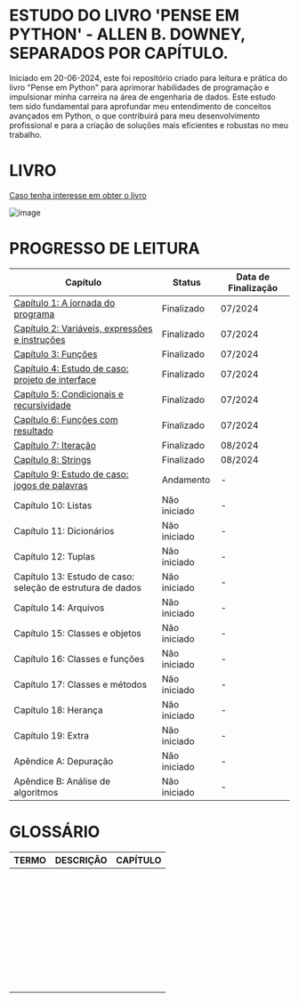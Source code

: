# ESTUDO DO LIVRO 'PENSE EM PYTHON' - ALLEN B. DOWNEY, SEPARADOS POR CAPÍTULO. 
Iniciado em 20-06-2024, este foi repositório criado para leitura e prática do livro "Pense em Python" para aprimorar habilidades de programação e impulsionar minha carreira na área de engenharia de dados. Este estudo tem sido fundamental para aprofundar meu entendimento de conceitos avançados em Python, o que contribuirá para meu desenvolvimento profissional e para a criação de soluções mais eficientes e robustas no meu trabalho.

# LIVRO
[Caso tenha interesse em obter o livro](https://a.co/d/hYDbke6)

![image](https://github.com/user-attachments/assets/cf41b729-1e52-4aa8-924c-ac2d5b673412)

# PROGRESSO DE LEITURA

|                    Capítulo                                                                                          |    Status    | Data de Finalização |
|----------------------------------------------------------------------------------------------------------------------|--------------|---------------------|
| [Capítulo 1: A jornada do programa](https://github.com/bitwoman/pense-em-python/tree/main/capitulo_1)                | Finalizado   |        07/2024      |
| [Capítulo 2: Variáveis, expressões e instruções](https://github.com/bitwoman/pense-em-python/tree/main/capitulo_2)   | Finalizado   |        07/2024      |
| [Capítulo 3: Funções](https://github.com/bitwoman/pense-em-python/tree/main/capitulo_3)                              | Finalizado   |        07/2024      |
| [Capítulo 4: Estudo de caso: projeto de interface](https://github.com/bitwoman/pense-em-python/tree/main/capitulo_4) | Finalizado   |        07/2024      |
| [Capítulo 5: Condicionais e recursividade](https://github.com/bitwoman/pense-em-python/tree/main/capitulo_5)         | Finalizado   |        07/2024      |
| [Capítulo 6: Funções com resultado](https://github.com/bitwoman/pense-em-python/tree/main/capitulo_6)                | Finalizado   |        07/2024      |
| [Capítulo 7: Iteração](https://github.com/bitwoman/pense-em-python/tree/main/capitulo_7)                             | Finalizado   |        08/2024      |
| [Capítulo 8: Strings](https://github.com/bitwoman/pense-em-python/tree/main/capitulo_8)                              | Finalizado   |        08/2024      |
| [Capítulo 9: Estudo de caso: jogos de palavras](https://github.com/bitwoman/pense-em-python/tree/main/capitulo_9)    | Andamento    |          -          |
| Capítulo 10: Listas                                        | Não iniciado |          -          |
| Capítulo 11: Dicionários                                   | Não iniciado |          -          |
| Capítulo 12: Tuplas                                        | Não iniciado |          -          |
| Capítulo 13: Estudo de caso: seleção de estrutura de dados | Não iniciado |          -          |
| Capítulo 14: Arquivos                                      | Não iniciado |          -          |
| Capítulo 15: Classes e objetos                             | Não iniciado |          -          |
| Capítulo 16: Classes e funções                             | Não iniciado |          -          |
| Capítulo 17: Classes e métodos                             | Não iniciado |          -          |
| Capítulo 18: Herança                                       | Não iniciado |          -          |
| Capítulo 19: Extra                                         | Não iniciado |          -          |
| Apêndice A: Depuração                                      | Não iniciado |          -          |
| Apêndice B: Análise de algoritmos                          | Não iniciado |          -          |


# GLOSSÁRIO
|        TERMO        |                                  DESCRIÇÃO                                                                           |    CAPÍTULO                                                |
|---------------------|----------------------------------------------------------------------------------------------------------------------|------------------------------------------------------------|
|                     |                                                                                                                      |                                                            |
|                     |                                                                                                                      |                                                            |
|                     |                                                                                                                      |                                                            |
|                     |                                                                                                                      |                                                            |
|                     |                                                                                                                      |                                                            |
|                     |                                                                                                                      |                                                            |
|                     |                                                                                                                      |                                                            |
|                     |                                                                                                                      |                                                            |
|                     |                                                                                                                      |                                                            |
|                     |                                                                                                                      |                                                            |
|                     |                                                                                                                      |                                                            |
|                     |                                                                                                                      |                                                            |
|                     |                                                                                                                      |                                                            |
|                     |                                                                                                                      |                                                            |
|                     |                                                                                                                      |                                                            |
|                     |                                                                                                                      |                                                            |
|                     |                                                                                                                      |                                                            |
|                     |                                                                                                                      |                                                            |
|                     |                                                                                                                      |                                                            |
|                     |                                                                                                                      |                                                            |
|                     |                                                                                                                      |                                                            |
|                     |                                                                                                                      |                                                            |
|                     |                                                                                                                      |                                                            |
|                     |                                                                                                                      |                                                            |
|                     |                                                                                                                      |                                                            |
|                     |                                                                                                                      |                                                            |
|                     |                                                                                                                      |                                                            |
|                     |                                                                                                                      |                                                            |
|                     |                                                                                                                      |                                                            |
|                     |                                                                                                                      |                                                            |
|                     |                                                                                                                      |                                                            |
|                     |                                                                                                                      |                                                            |
|                     |                                                                                                                      |                                                            |
|                     |                                                                                                                      |                                                            |
|                     |                                                                                                                      |                                                            |
|                     |                                                                                                                      |                                                            |
|                     |                                                                                                                      |                                                            |












